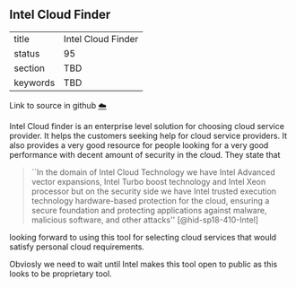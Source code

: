 ## Intel Cloud Finder


|          |                    |
| -------- | ------------------ |
| title    | Intel Cloud Finder |
| status   | 95                 |
| section  | TBD                |
| keywords | TBD                |

Link to source in github [:cloud:](https://github.com/cloudmesh/technologies/blob/master/chapters/incomming/abstract-IntelCloudFinder.md)



Intel Cloud finder is an enterprise level solution for choosing cloud
service provider. It helps the customers seeking help for cloud service
providers. It also provides a very good resource for people looking for
a very good performance with decent amount of security in the cloud.
They state that

> ``In the domain of Intel Cloud Technology we have Intel Advanced
> vector expansions, Intel Turbo boost technology and Intel Xeon
> processor but on the security side we have Intel trusted execution
> technology hardware-based protection for the cloud, ensuring a
> secure foundation and protecting applications against malware,
> malicious software, and other attacks'' [@hid-sp18-410-Intel]

looking forward to using this tool for selecting cloud services that
would satisfy personal cloud requirements.

Obviosly we need to wait
until Intel makes this tool open to public as this looks to be
proprietary tool.
